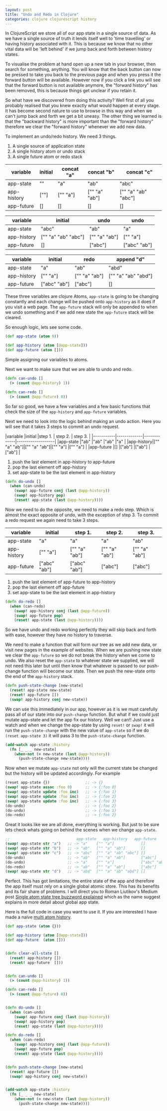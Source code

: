 ```yaml
---
layout: post
title: "Undo and Redo in Clojure"
categories: clojure clojurescript history
---
```


In ClojureScript we store all of our app state in a single source of data. As we have a single source of truth it lends itself well to 'time travelling' or having history associated with it. This is because we know that no other vital data will be 'left behind' if we jump back and forth between history states.

To visualise the problem at hand open up a new tab in your browser, then search for something, anything. You will know that the back button can now be pressed to take you back to the previous page and when you press it the forward button will be available. However now if you click a link you will see that the forward button is not available anymore, the "forward history" has been removed, this is because things get unclear if you retain it.

So what have we discovered from doing this activity? Well first of all you probably realised that you knew exactly what would happen at every stage. It has become second nature to use to browse in this way and when we can't jump back and forth we get a bit uneasy. The other thing we learned is that the "backward history" is more important than the "forward history" therefore we clear the "forward history" whenever we add new data.

To implement an undo/redo history. We need 3 things.
  1. A single source of application state
  2. A single history atom or undo stack
  3. A single future atom or redo stack

|variable   |initial|concat "a" |concat "b"   |concat "c"         |
|-----------|-------|-----------|-------------|-------------------|
|app-state  |""     |"a"        |"ab"         |"abc"              |
|app-history|[""]   |["" "a"]   |["" "a" "ab"]|["" "a" "ab" "abc"]|
|app-future |[]     |[]         |[]           |[]                 |


|variable   |initial            |undo         |undo         |
|-----------|-------------------|-------------|-------------|
|app-state  |"abc"              |"ab"         |"a"          |
|app-history|["" "a" "ab" "abc"]|["" "a" "ab"]|["" "a"]     |
|app-future |[]                 |["abc"]      |["abc" "ab"] |

|variable   |initial      |redo         |append "d"         |
|-----------|-------------|-------------|-------------------|
|app-state  |"a"          |"ab"         |"abd"              |
|app-history|["" "a"]     |["" "a" "ab"]|["" "a" "ab" "abd"]|
|app-future |["abc" "ab"] |["abc"]      |[]                 |

These three variables are clojure Atoms, `app-state` is going to be changing constantly and each change will be pushed onto `app-history` as it does if you visit a web page. The `app-future` stack will only be appended to when we undo something and if we add new state the `app-future` stack will be cleared.

So enough logic, lets see some code.

```clj
(def app-state (atom 0))

(def app-history (atom [@app-state]))
(def app-future (atom []))
```

Simple assigning our variables to atoms.

Next we want to make sure that we are able to undo and redo.

```clj
(defn can-undo []
  (> (count @app-history) 1))

(defn can-redo []
  (> (count @app-future) 0))
```

So far so good, we have a few variables and a few basic functions that check the size of the `app-history` and `app-future` variables.

Next we need to look into the logic behind making an undo action.
Here you will see that it takes 3 steps to commit an undo request.


|variable   |initial      |step 1.      | step 2. | step 3. |
|-----------|-------------|-------------|-------------------|
|app-state  |"ab"         |"ab"         |"ab"     |"a"      |
|app-history|["" "a" "ab"]|["" "a" "ab"]|["" "a"] |["" "a"] |
|app-future |[]           |["ab"]       |["ab"]   |["ab"]   |

  1. push the last element in app-history to app-future
  2. pop the last element off app-history
  3. set app-state to be the last element in app-history

```clj
(defn do-undo []
  (when (can-undo)
    (swap! app-future conj (last @app-history))
    (swap! app-history pop)
    (reset! app-state (last @app-history))))
```

Now we need to do the opposite, we need to make a redo step. Which is almost the exact opposite of undo, with the exception of step 3.
To commit a redo request we again need to take 3 steps.

|variable   |initial      |step 1.      | step 2.     |step 3.      |
|-----------|-------------|-------------|-------------|-------------|
|app-state  |"a"          |"a"          |"a"          |"ab"         |
|app-history|["" "a"]     |["" "a" "ab"]|["" "a" "ab"]|["" "a" "ab"]|
|app-future |["abc" "ab"] |["abc" "ab"] |["abc"]      |["abc"]      |

  1. push the last element of app-future to app-history
  2. pop the last element off app-future
  3. set app-state to be the last element in app-history

```clj
(defn do-redo []
  (when (can-redo)
    (swap! app-history conj (last @app-future))
    (swap! app-future pop)
    (reset! app-state (last @app-history))))
```

So we have undo and redo working perfectly they will skip back and forth with ease, however they have no history to traverse.

We need to make a function that will form our tree as we add new data, or visit new pages in the example of websites. When we are pushing new state we clear the `app-future` so we do not break the history when we come to undo. We also reset the `app-state` to whatever state we supplied, we will not need this later but until then know that whatever is passed to our push-change function will become our state. Then we push the new-state onto the end of the `app-history` stack.

```clj
(defn push-state-change [new-state]
  (reset! app-state new-state)
  (reset! app-future [])
  (swap! app-history conj new-state))
```

We can use this immediately in our app, however as it is we must carefully pass all of our state into our `push-change` function. But what if we could just mutate app-state and let the app fix our history. Well we can!! Just use a watch and when we change the app-state by using `reset!` or `swap!` it will run the `push-state-change` with the new value of `app-state` so if we do `(reset app-state 3)` it will pass 3 to the `push-state-change` function.

```clj
(add-watch app-state :history
  (fn [_ _ _ new-state]
    (when-not (= new-state (last @app-history))
      (push-state-change new-state))))
```

Now when we mutate `app-state` not only will the current state be changed but the history will be updated accordingly. For example

```clj
(reset app-state {})                ;; -> {}
(swap! app-state assoc :foo 0)      ;; -> {:foo 0}
(swap! app-state update :foo inc)   ;; -> {:foo 1}
(swap! app-state update :foo inc)   ;; -> {:foo 2}
(swap! app-state update :foo inc)   ;; -> {:foo 3}
(do-undo)                           ;; -> {:foo 2}
(do-undo)                           ;; -> {:foo 1}
(do-redo)                           ;; -> {:foo 2}
```

Great it looks like we are all done, everything is working. But just to be sure lets check whats going on behind the scenes when we change `app-state`.

```clj
;;                              app-state   app-history   app-future
(swap! app-state str "a")   ;; -> "a"    ["" "a"]            []
(swap! app-state str "b")   ;; -> "ab"   ["" "a" "ab"]       []
(swap! app-state str "c")   ;; -> "abc"  ["" "a" "ab" "abc"] []
(do-undo)                   ;; -> "ab"   ["" "a" "ab"]       ["abc"]
(do-undo)                   ;; -> "a"    ["" "a"]            ["abc" "ab"]
(do-redo)                   ;; -> "ab"   ["" "a" "ab"]       ["abc"]
(swap! app-state str "d")   ;; -> "abd"  ["" "a" "ab" "abd"] []
```
Perfect. This has got limitations, the entire state of the app and therefore the app itself must rely on a single global atomic store. This has its benefits and its fair share of problems. I will direct you to Roman Liutikov's Medium post [Single atom state tree buzzword explained](https://medium.com/@roman01la/single-atom-state-tree-buzzword-explained-4935d265343) which as the name suggest explains in more detail about global app state.

Here is the full code in case you want to use it. If you are interested I have made a naive [multi atom history](https://gist.github.com/shillingp/3feb15212968d0ff6ac1a060c4544dc2).

```clj
(def app-state (atom {}))

(def app-history (atom [@app-state]))
(def app-future  (atom []))


(defn clear-all-state []
  (reset! app-history [])
  (reset! app-future  []))


(defn can-undo []
  (> (count @app-history) 1))

(defn can-redo []
  (> (count @app-future) 0))


(defn do-undo []
  (when (can-undo)
    (swap! app-future conj (last @app-history))
    (swap! app-history pop)
    (reset! app-state (last @app-history))))

(defn do-redo []
  (when (can-redo)
    (swap! app-history conj (last @app-future))
    (swap! app-future pop)
    (reset! app-state (last @app-history))))


(defn push-state-change [new-state]
  (reset! app-future [])
  (swap! app-history conj new-state))


(add-watch app-state :history
  (fn [_ _ _ new-state]
    (when-not (= new-state (last @app-history))
      (push-state-change new-state))))
```

